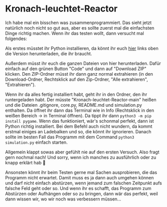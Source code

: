 # Kronach-leuchtet-Reactor

Ich habe mal ein bisschen was zusammenprogrammiert. Das sieht jetzt natürlich noch nicht so gut aus, aber es sollte zuerst mal die einfachsten Dinge richtig machen.
Wenn ihr das testen wollt, dann versucht mal folgendes:


Als erstes müsstet ihr Python installieren, da könnt ihr euch [hier](https://www.python.org/downloads/windows/) links oben die Version herunterladen, die ihr braucht.

Außerdem müsst ihr euch die ganzen Dateien von hier herunterladen. Dafür einfach auf den grünen Button "Code" und dann auf "Download ZIP" klicken.
Den ZIP-Ordner müsst ihr dann ganz normal extrahieren (in den Download-Ordner, Rechtsklick auf den Zip-Ordner, "Alle extrahieren", "Extrahieren").

Wenn ihr da alles fertig installiert habt, geht ihr in den Ordner, den ihr runtergeladen habt. Der müsste "Kronach-leuchtet-Reactor-main" heißen und die Dateien .gitignore, core.py, README.md und simulation.py enthalten. Da öffnet ihr dann das Terminal wie in Info (Rechtsklick in den weißen Bereich -> in Terminal öffnen).
Da tippt ihr dann `python3 -m pip install pygame`. Wenn das funktioniert, wär's schonmal perfekt, dann ist Python richtig installiert. Bei dem Befehl auch nicht wundern, da kommt erstmal einiges an Ladebalken und so, die könnt ihr ignorieren.
Danach sollte im besten Fall das Programm mit dem Command `python3 simulation.py` einfach starten.

Allgemein klappt sowas aber gefühlt nie auf den ersten Versuch. Also fragt gern nochmal nach! Und sorry, wenn ich manches zu ausführlich oder zu knapp erklärt hab 🙈

Ansonsten könnt ihr beim Testen gerne mal Sachen ausprobieren, die das Programm nicht erwartet. Damit muss es ja dann auch umgehen können und darf nicht einfach abstürzen, wenn jemand zum falschen Zeitpunkt aufs falsche Feld geht oder so. Und wenn ihr es schafft, das Programm zum Abstürzen oder Aufhängen oder so zu bringen, dann wär das perfekt, weil dann wissen wir, wo wir noch was verbessern müssen...
